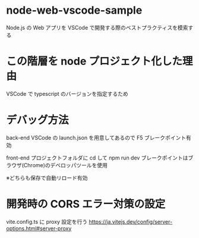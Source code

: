 # node-web-vscode-sample

Node.js の Web アプリを VSCode で開発する際のベストプラクティスを模索する

# この階層を node プロジェクト化した理由

VSCode で typescript のバージョンを指定するため

# デバッグ方法

back-end
VSCode の launch.json を用意してあるので F5
ブレークポイント有効

front-end
プロジェクトフォルダに cd して npm run dev
ブレークポイントはブラウザ(Chrome)のデベロッパツールを使用

※どちらも保存で自動リロード有効

# 開発時の CORS エラー対策の設定

vite.config.ts に proxy 設定を行う
https://ja.vitejs.dev/config/server-options.html#server-proxy
